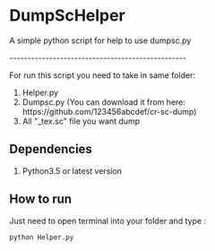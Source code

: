 # DumpScHelper
<p>A simple python script for help to use dumpsc.py</p> 
-------------------------------------------------
<p>For run this script you need to take in same folder:</p>
<ol>
<li>Helper.py</li>
<li>Dumpsc.py (You can download it from here: https://github.com/123456abcdef/cr-sc-dump)</li>
<li>All "_tex.sc" file you want dump</li>
</ol>
<h2>Dependencies</h2>
<ol>
<li>Python3.5 or latest version</li>
</ol>
<h2>How to run</h2>
<p>Just need to open terminal into your folder and type :</p>
<code>python Helper.py</code>
